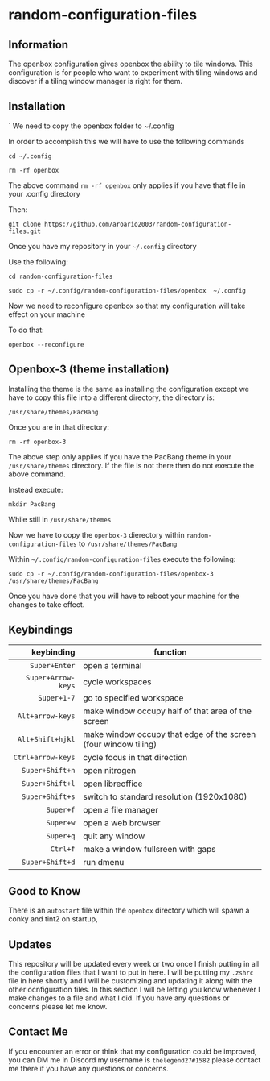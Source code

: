 # random-configuration-files

## Information

The openbox configuration gives openbox the ability to tile windows. This configuration is for people who want to experiment with tiling windows and discover if a tiling window manager is right for them.  

## Installation
`
We need to copy the openbox folder to ~/.config

In order to accomplish this we will have to use the following commands

`cd ~/.config`

`rm -rf openbox`

The above command `rm -rf openbox` only applies if you have that file in your .config directory

Then:

`git clone https://github.com/aroario2003/random-configuration-files.git`

Once you have my repository in your `~/.config` directory

Use the following:

`cd random-configuration-files`

`sudo cp -r ~/.config/random-configuration-files/openbox  ~/.config`

Now we need to reconfigure openbox so that my configuration will take effect on your machine

To do that:

`openbox --reconfigure`

## Openbox-3 (theme installation)

Installing the theme is the same as installing the configuration except we have to copy this file into a different directory, the directory is:

`/usr/share/themes/PacBang`

Once you are in that directory:

`rm -rf openbox-3`

The above step only applies if you have the PacBang theme in your `/usr/share/themes` directory. If the file is not there then do not execute the above command.

Instead execute:

`mkdir PacBang` 

While still in `/usr/share/themes`

Now we have to copy the `openbox-3` dierectory within `random-configuration-files` to `/usr/share/themes/PacBang`

Within `~/.config/random-configuration-files` execute the following:

`sudo cp -r ~/.config/random-configuration-files/openbox-3 /usr/share/themes/PacBang`

Once you have done that you will have to reboot your machine for the changes to take effect.

## Keybindings

| keybinding | function |
|-----------:|----------|
|`Super+Enter`| open a terminal|
|`Super+Arrow-keys`| cycle workspaces|
|`Super+1-7`| go to specified workspace|
|`Alt+arrow-keys`| make window occupy half of that area of the screen|
|`Alt+Shift+hjkl`| make window occupy that edge of the screen (four window tiling)|
|`Ctrl+arrow-keys`| cycle focus in that direction|
|`Super+Shift+n`| open nitrogen|
|`Super+Shift+l`| open libreoffice| 
|`Super+Shift+s`| switch to standard resolution (1920x1080)|
|`Super+f`| open a file manager|
|`Super+w`| open a web browser|
|`Super+q`| quit any window|
|`Ctrl+f`| make a window fullsreen with gaps|
|`Super+Shift+d`| run dmenu|

## Good to Know

There is an `autostart` file within the `openbox` directory which will spawn a conky and tint2 on startup,  

## Updates

This repository will be updated every week or two once I finish putting in all the configuration files that I want to put in here. I will be putting my `.zshrc` file in here shortly and I will be customizing and updating it along with the other ocnfiguration files. In this section I will be letting you know whenever I make changes to a file and what I did. If you have any questions or concerns please let me know. 

## Contact Me

If you encounter an error or think that my configuration could be improved, you can DM me in Discord my username is `thelegend27#1582` please contact me there if you have any questions or concerns.
